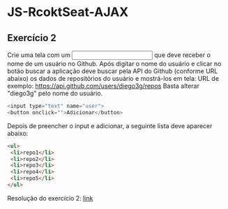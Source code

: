 # JS-RcoktSeat-AJAX
## Exercício 2

Crie uma tela com um **<input>** que deve receber o nome de um usuário no Github. Após digitar o
nome do usuário e clicar no botão buscar a aplicação deve buscar pela API do Github (conforme
URL abaixo) os dados de repositórios do usuário e mostrá-los em tela:
URL de exemplo: https://api.github.com/users/diego3g/repos
Basta alterar "diego3g" pelo nome do usuário.

```javascript
<input type="text" name="user">
<button onclick="">Adicionar</button>

```

Depois de preencher o input e adicionar, a seguinte lista deve aparecer abaixo:

```html
<ul>
 <li>repo1</li>
 <li>repo2</li>
 <li>repo3</li>
 <li>repo4</li>
 <li>repo5</li>
</ul>

```

Resolução do exercício 2: [link]()
